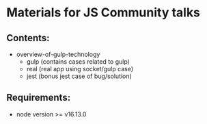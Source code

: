 # Materials for JS Community talks

## Contents:

- overview-of-gulp-technology
  - gulp (contains cases related to gulp)
  - real (real app using socket/gulp case)
  - jest (bonus jest case of bug/solution)

## Requirements:

- node version >= v16.13.0

